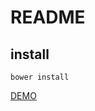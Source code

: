 # README #


## install ##
``bower install``

[DEMO](https://stephanecharron.github.io/tabSystem/api/)
